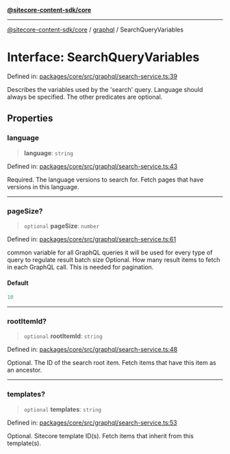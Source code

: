 [**@sitecore-content-sdk/core**](../../README.md)

***

[@sitecore-content-sdk/core](../../README.md) / [graphql](../README.md) / SearchQueryVariables

# Interface: SearchQueryVariables

Defined in: [packages/core/src/graphql/search-service.ts:39](https://github.com/Sitecore/xmc-jss-dev/blob/8e2aea64ecdce7bb4d961b7ce3c4a30f3682bd2c/packages/core/src/graphql/search-service.ts#L39)

Describes the variables used by the 'search' query. Language should always be specified.
The other predicates are optional.

## Properties

### language

> **language**: `string`

Defined in: [packages/core/src/graphql/search-service.ts:43](https://github.com/Sitecore/xmc-jss-dev/blob/8e2aea64ecdce7bb4d961b7ce3c4a30f3682bd2c/packages/core/src/graphql/search-service.ts#L43)

Required. The language versions to search for. Fetch pages that have versions in this language.

***

### pageSize?

> `optional` **pageSize**: `number`

Defined in: [packages/core/src/graphql/search-service.ts:61](https://github.com/Sitecore/xmc-jss-dev/blob/8e2aea64ecdce7bb4d961b7ce3c4a30f3682bd2c/packages/core/src/graphql/search-service.ts#L61)

common variable for all GraphQL queries
it will be used for every type of query to regulate result batch size
Optional. How many result items to fetch in each GraphQL call. This is needed for pagination.

#### Default

```ts
10
```

***

### rootItemId?

> `optional` **rootItemId**: `string`

Defined in: [packages/core/src/graphql/search-service.ts:48](https://github.com/Sitecore/xmc-jss-dev/blob/8e2aea64ecdce7bb4d961b7ce3c4a30f3682bd2c/packages/core/src/graphql/search-service.ts#L48)

Optional. The ID of the search root item. Fetch items that have this item as an ancestor.

***

### templates?

> `optional` **templates**: `string`

Defined in: [packages/core/src/graphql/search-service.ts:53](https://github.com/Sitecore/xmc-jss-dev/blob/8e2aea64ecdce7bb4d961b7ce3c4a30f3682bd2c/packages/core/src/graphql/search-service.ts#L53)

Optional. Sitecore template ID(s). Fetch items that inherit from this template(s).
